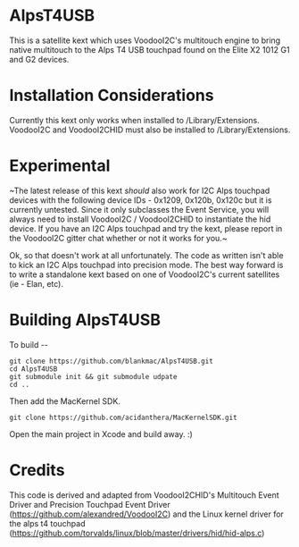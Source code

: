 # AlpsT4USB

This is a satellite kext which uses VoodooI2C's multitouch engine to bring native multitouch to the Alps
T4 USB touchpad found on the Elite X2 1012 G1 and G2 devices.

# Installation Considerations

Currently this kext only works when installed to /Library/Extensions.  VoodooI2C and VoodooI2CHID must 
also be installed to /Library/Extensions.

# Experimental

~The latest release of this kext *should* also work for I2C Alps touchpad devices with the following device IDs - 0x1209, 0x120b, 0x120c but it is currently untested.  Since it only subclasses the Event Service, you will always need to install VoodooI2C / VoodooI2CHID to instantiate the hid device.  If you have an I2C Alps touchpad and try the kext, please report in the VoodooI2C gitter chat whether or not it works for you.~

Ok, so that doesn't work at all unfortunately.  The code as written isn't able to kick an I2C Alps touchpad into precision mode.  The best way forward is to write a standalone kext based on one of VoodooI2C's current satellites (ie - Elan, etc).

# Building AlpsT4USB

To build --
```
git clone https://github.com/blankmac/AlpsT4USB.git
cd AlpsT4USB
git submodule init && git submodule udpate
cd ..
```

Then add the MacKernel SDK.
```
git clone https://github.com/acidanthera/MacKernelSDK.git
```

Open the main project in Xcode and build away.  :)

# Credits
This code is derived and adapted from VoodooI2CHID's Multitouch Event Driver and Precision
Touchpad Event Driver (https://github.com/alexandred/VoodooI2C) and the Linux kernel driver
for the alps t4 touchpad (https://github.com/torvalds/linux/blob/master/drivers/hid/hid-alps.c)
